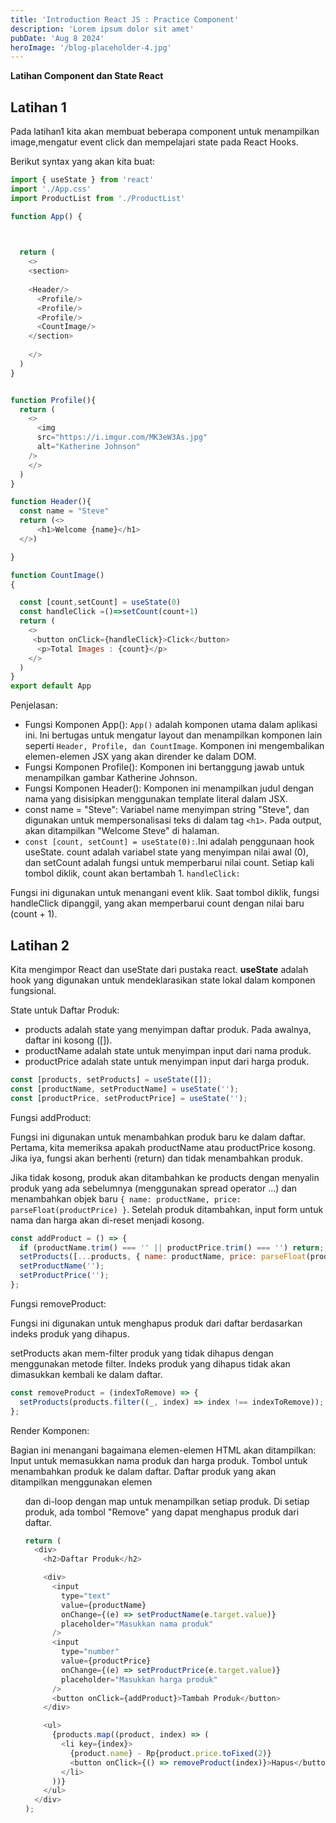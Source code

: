 ```yaml
---
title: 'Introduction React JS : Practice Component'
description: 'Lorem ipsum dolor sit amet'
pubDate: 'Aug 8 2024'
heroImage: '/blog-placeholder-4.jpg'
---
```


**Latihan Component dan State React**

## Latihan 1
Pada latihan1 kita akan membuat beberapa component untuk menampilkan image,mengatur event click dan mempelajari state pada React Hooks.

Berikut syntax yang akan kita buat:
```javascript
import { useState } from 'react'
import './App.css'
import ProductList from './ProductList'

function App() {
  


  return (
    <>
    <section>
      
    <Header/>
      <Profile/>
      <Profile/>
      <Profile/>
      <CountImage/> 
    </section>
      
    </>
  )
}


function Profile(){
  return (
    <>
      <img
      src="https://i.imgur.com/MK3eW3As.jpg"
      alt="Katherine Johnson"
    />
    </>
  )
}

function Header(){
  const name = "Steve"
  return (<>
      <h1>Welcome {name}</h1>
  </>)

}

function CountImage()
{

  const [count,setCount] = useState(0)
  const handleClick =()=>setCount(count+1)
  return (
    <>
     <button onClick={handleClick}>Click</button>
      <p>Total Images : {count}</p>
    </>
  )
}
export default App
```

Penjelasan:
-  Fungsi Komponen App():
``App()`` adalah komponen utama dalam aplikasi ini. Ini bertugas untuk mengatur layout dan menampilkan komponen lain seperti ``Header, Profile, dan CountImage``.
Komponen ini mengembalikan elemen-elemen JSX yang akan dirender ke dalam DOM.
- Fungsi Komponen Profile():
Komponen ini bertanggung jawab untuk menampilkan gambar Katherine Johnson.
- Fungsi Komponen Header():
Komponen ini menampilkan judul dengan nama yang disisipkan menggunakan template literal dalam JSX.
- const name = "Steve": Variabel name menyimpan string "Steve", dan digunakan untuk mempersonalisasi teks di dalam tag ```<h1>```.
Pada output, akan ditampilkan "Welcome Steve" di halaman.
- ``const [count, setCount] = useState(0):``.Ini adalah penggunaan hook useState. count adalah variabel state yang menyimpan nilai awal (0), dan setCount adalah fungsi untuk memperbarui nilai count.
Setiap kali tombol diklik, count akan bertambah 1.
``handleClick:``

Fungsi ini digunakan untuk menangani event klik. Saat tombol diklik, fungsi handleClick dipanggil, yang akan memperbarui count dengan nilai baru (count + 1).

## Latihan 2

Kita mengimpor React dan useState dari pustaka react. 
**useState** adalah hook yang digunakan untuk mendeklarasikan state lokal dalam komponen fungsional.

State untuk Daftar Produk:

- products adalah state yang menyimpan daftar produk. Pada awalnya, daftar ini kosong ([]).
- productName adalah state untuk menyimpan input dari nama produk.
- productPrice adalah state untuk menyimpan input dari harga produk.

```javascript
const [products, setProducts] = useState([]);
const [productName, setProductName] = useState('');
const [productPrice, setProductPrice] = useState('');
```

Fungsi addProduct:

Fungsi ini digunakan untuk menambahkan produk baru ke dalam daftar.
Pertama, kita memeriksa apakah productName atau productPrice kosong. Jika iya, fungsi akan berhenti (return) dan tidak menambahkan produk.

Jika tidak kosong, produk akan ditambahkan ke products dengan menyalin produk yang ada sebelumnya (menggunakan spread operator ...) dan menambahkan objek baru ``{ name: productName, price: parseFloat(productPrice) }``.
Setelah produk ditambahkan, input form untuk nama dan harga akan di-reset menjadi kosong.

```javascript
const addProduct = () => {
  if (productName.trim() === '' || productPrice.trim() === '') return;
  setProducts([...products, { name: productName, price: parseFloat(productPrice) }]);
  setProductName('');
  setProductPrice('');
};
```

Fungsi removeProduct:

Fungsi ini digunakan untuk menghapus produk dari daftar berdasarkan indeks produk yang dihapus.

setProducts akan mem-filter produk yang tidak dihapus dengan menggunakan metode filter. Indeks produk yang dihapus tidak akan dimasukkan kembali ke dalam daftar.

```javascript
const removeProduct = (indexToRemove) => {
  setProducts(products.filter((_, index) => index !== indexToRemove));
};
```

Render Komponen:

Bagian ini menangani bagaimana elemen-elemen HTML akan ditampilkan:
Input untuk memasukkan nama produk dan harga produk.
Tombol untuk menambahkan produk ke dalam daftar.
Daftar produk yang akan ditampilkan menggunakan elemen <ul> dan di-loop dengan map untuk menampilkan setiap produk. Di setiap produk, ada tombol "Remove" yang dapat menghapus produk dari daftar.

```javascript
return (
  <div>
    <h2>Daftar Produk</h2>

    <div>
      <input
        type="text"
        value={productName}
        onChange={(e) => setProductName(e.target.value)}
        placeholder="Masukkan nama produk"
      />
      <input
        type="number"
        value={productPrice}
        onChange={(e) => setProductPrice(e.target.value)}
        placeholder="Masukkan harga produk"
      />
      <button onClick={addProduct}>Tambah Produk</button>
    </div>

    <ul>
      {products.map((product, index) => (
        <li key={index}>
          {product.name} - Rp{product.price.toFixed(2)}
          <button onClick={() => removeProduct(index)}>Hapus</button>
        </li>
      ))}
    </ul>
  </div>
);
```




